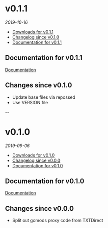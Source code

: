 <!--
# v0.2.0
_2017_
  - [Downloads for v0.2.0](#downloads-for-v020)
  - [Changelog since v0.1.0](#changes-since-v010)
  - [Documentation for v0.2.0](#documentation-for-v020)

## Documentation for v0.2.0
[Documentation](/tree/v0.2.0/docs)

## Changes since v0.1.0

## Fixes since v0.1.0

---

-->

# v0.1.1
_2019-10-16_
  - [Downloads for v0.1.1](https://github.com/okkur/gomods/releases/tag/v0.1.1)
  - [Changelog since v0.1.0](#changes-since-v010)
  - [Documentation for v0.1.1](#documentation-for-v011)

## Documentation for v0.1.1
[Documentation](/docs)

## Changes since v0.1.0
  - Update base files via repossed
  - Use VERSION file

--

# v0.1.0
_2019-09-06_
  - [Downloads for v0.1.0](https://github.com/okkur/gomods/releases/tag/v0.1.0)
  - [Changelog since v0.0.0](#changes-since-v000)
  - [Documentation for v0.1.0](#documentation-for-v010)

## Documentation for v0.1.0
[Documentation](/docs)

## Changes since v0.0.0
  - Split out gomods proxy code from TXTDirect
